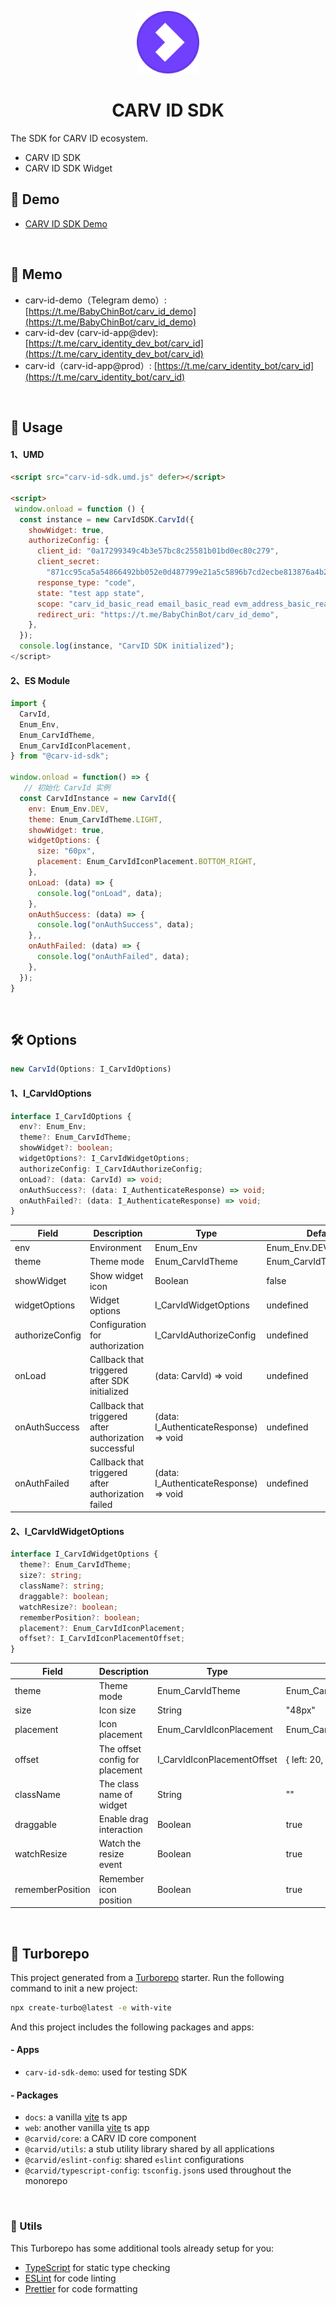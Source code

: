 <p align="center">
  <img src="./stories/assets/carv_id.svg" style="width:100px;" alt="CARV ID logo" />
</p>
<h1 align="center">CARV ID SDK</h1>


The SDK for CARV ID ecosystem.

- CARV ID SDK
- CARV ID SDK Widget

## 🎾 Demo

 - [CARV ID SDK Demo](https://carv-id-test.carv.io/)

<br/>

## 📒 Memo

-  carv-id-demo（Telegram demo）: [https://t.me/BabyChinBot/carv_id_demo](https://t.me/BabyChinBot/carv_id_demo)
-  carv-id-dev (carv-id-app@dev): [https://t.me/carv_identity_dev_bot/carv_id](https://t.me/carv_identity_dev_bot/carv_id)
-  carv-id（carv-id-app@prod）: [https://t.me/carv_identity_bot/carv_id](https://t.me/carv_identity_bot/carv_id)

<br/>

## 💊 Usage

#### 1、UMD
```html
<script src="carv-id-sdk.umd.js" defer></script>

<script>
 window.onload = function () {
  const instance = new CarvIdSDK.CarvId({
    showWidget: true,
    authorizeConfig: {
      client_id: "0a17299349c4b3e57bc8c25581b01bd0ec80c279",
      client_secret:
        "871cc95ca5a54866492bb052e0d487799e21a5c5896b7cd2ecbe813876a4b286",
      response_type: "code",
      state: "test app state",
      scope: "carv_id_basic_read email_basic_read evm_address_basic_read",
      redirect_uri: "https://t.me/BabyChinBot/carv_id_demo",
    },
  });
  console.log(instance, "CarvID SDK initialized");
</script>
```

#### 2、ES Module
```js
import {
  CarvId,
  Enum_Env,
  Enum_CarvIdTheme,
  Enum_CarvIdIconPlacement,
} from "@carv-id-sdk";

window.onload = function() => {
   // 初始化 CarvId 实例
  const CarvIdInstance = new CarvId({
    env: Enum_Env.DEV,
    theme: Enum_CarvIdTheme.LIGHT,
    showWidget: true,
    widgetOptions: {
      size: "60px",
      placement: Enum_CarvIdIconPlacement.BOTTOM_RIGHT,
    },
    onLoad: (data) => {
      console.log("onLoad", data);
    },
    onAuthSuccess: (data) => {
      console.log("onAuthSuccess", data);
    },,
    onAuthFailed: (data) => {
      console.log("onAuthFailed", data);
    },
  });
}
```

<br/>

## 🛠️ Options

```typescript
new CarvId(Options: I_CarvIdOptions)
```

#### 1、I_CarvIdOptions

```typescript
interface I_CarvIdOptions {
  env?: Enum_Env;
  theme?: Enum_CarvIdTheme;
  showWidget?: boolean;
  widgetOptions?: I_CarvIdWidgetOptions;
  authorizeConfig: I_CarvIdAuthorizeConfig;
  onLoad?: (data: CarvId) => void;
  onAuthSuccess?: (data: I_AuthenticateResponse) => void;
  onAuthFailed?: (data: I_AuthenticateResponse) => void;
}
```

| Field            | Description                                            | Type                                   | Default                |
| ---------------- | ------------------------------------------------------ | -------------------------------------- | ---------------------- |
| env              | Environment                                            | Enum_Env                               | Enum_Env.DEV           |
| theme            | Theme mode                                             | Enum_CarvIdTheme                       | Enum_CarvIdTheme.LIGHT |
| showWidget       | Show widget icon                                       | Boolean                                | false                  |
| widgetOptions    | Widget options                                         | I_CarvIdWidgetOptions                  | undefined              |
| authorizeConfig  | Configuration for authorization                        | I_CarvIdAuthorizeConfig                | undefined              |
| onLoad           | Callback that triggered after SDK initialized          | (data: CarvId) => void                 | undefined              |
| onAuthSuccess    | Callback that triggered after authorization successful | (data: I_AuthenticateResponse) => void | undefined              |
| onAuthFailed     | Callback that triggered after authorization failed     | (data: I_AuthenticateResponse) => void | undefined              |

#### 2、I_CarvIdWidgetOptions

``` typescript
interface I_CarvIdWidgetOptions {
  theme?: Enum_CarvIdTheme;
  size?: string;
  className?: string;
  draggable?: boolean;
  watchResize?: boolean;
  rememberPosition?: boolean;
  placement?: Enum_CarvIdIconPlacement;
  offset?: I_CarvIdIconPlacementOffset;
}
```

| Field            | Description                     | Type                        | Default                                      |
| ---------------- | ------------------------------- | --------------------------- | -------------------------------------------- |
| theme            | Theme mode                      | Enum_CarvIdTheme            | Enum_CarvIdTheme.LIGHT                       |
| size             | Icon size                       | String                      | "48px"                                       |
| placement        | Icon placement                  | Enum_CarvIdIconPlacement    | Enum_CarvIdIconPlacement.BOTTOM_RIGHT        |
| offset           | The offset config for placement | I_CarvIdIconPlacementOffset | { left: 20, right: 20, top: 40, bottom: 60 } |
| className        | The class name of widget        | String                      | ""                                           |
| draggable        | Enable drag interaction         | Boolean                     | true                                         |
| watchResize      | Watch the resize event          | Boolean                     | true                                         |
| rememberPosition | Remember icon position          | Boolean                     | true                                         |

<br/>

## 🧿 Turborepo

This project generated from a [Turborepo](https://turbo.build/repo/docs) starter. Run the following command to init a new project:

```bash
npx create-turbo@latest -e with-vite
```

And this project includes the following packages and apps:

#### - Apps

- `carv-id-sdk-demo`: used for testing SDK

#### - Packages

- `docs`: a vanilla [vite](https://vitejs.dev) ts app
- `web`: another vanilla [vite](https://vitejs.dev) ts app
- `@carvid/core`: a CARV ID core component
- `@carvid/utils`: a stub utility library shared by all applications
- `@carvid/eslint-config`: shared `eslint` configurations
- `@carvid/typescript-config`: `tsconfig.json`s used throughout the monorepo

<br/>

### 🦴 Utils

This Turborepo has some additional tools already setup for you:

- [TypeScript](https://www.typescriptlang.org/) for static type checking
- [ESLint](https://eslint.org/) for code linting
- [Prettier](https://prettier.io) for code formatting

<br/>
